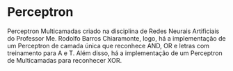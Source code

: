 # Perceptron
Perceptron Multicamadas criado na disciplina de Redes Neurais Artificiais do Professor Me. Rodolfo Barros Chiaramonte, logo, há a implementação de um Perceptron de camada única que reconhece AND, OR e letras com treinamento para A e T. Além disso, há a implementação de um Perceptron de Multicamadas para reconhecer XOR.
